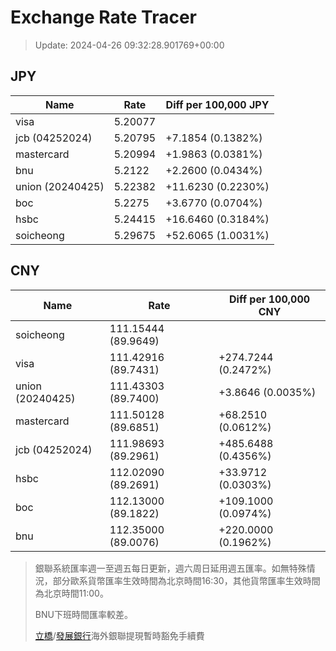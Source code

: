 # Exchange Rate Tracer

> Update: 2024-04-26 09:32:28.901769+00:00

## JPY

| Name             |    Rate | Diff per 100,000 JPY   |
|------------------|---------|------------------------|
| visa             | 5.20077 |                        |
| jcb (04252024)   | 5.20795 | +7.1854 (0.1382%)      |
| mastercard       | 5.20994 | +1.9863 (0.0381%)      |
| bnu              | 5.2122  | +2.2600 (0.0434%)      |
| union (20240425) | 5.22382 | +11.6230 (0.2230%)     |
| boc              | 5.2275  | +3.6770 (0.0704%)      |
| hsbc             | 5.24415 | +16.6460 (0.3184%)     |
| soicheong        | 5.29675 | +52.6065 (1.0031%)     |

## CNY

| Name             | Rate                | Diff per 100,000 CNY   |
|------------------|---------------------|------------------------|
| soicheong        | 111.15444	(89.9649) |                        |
| visa             | 111.42916	(89.7431) | +274.7244 (0.2472%)    |
| union (20240425) | 111.43303	(89.7400) | +3.8646 (0.0035%)      |
| mastercard       | 111.50128	(89.6851) | +68.2510 (0.0612%)     |
| jcb (04252024)   | 111.98693	(89.2961) | +485.6488 (0.4356%)    |
| hsbc             | 112.02090	(89.2691) | +33.9712 (0.0303%)     |
| boc              | 112.13000	(89.1822) | +109.1000 (0.0974%)    |
| bnu              | 112.35000	(89.0076) | +220.0000 (0.1962%)    |


> 銀聯系統匯率週一至週五每日更新，週六周日延用週五匯率。如無特殊情況，部分歐系貨幣匯率生效時間為北京時間16:30，其他貨幣匯率生效時間為北京時間11:00。
>
> BNU下班時間匯率較差。
>
> [立橋](https://www.wlbank.com.mo/uploads/ueditor/file/20181211/1544536513900230.pdf)/[發展銀行](https://www.mdb.com.mo/Service_Charges_20230728.pdf)海外銀聯提現暫時豁免手續費

